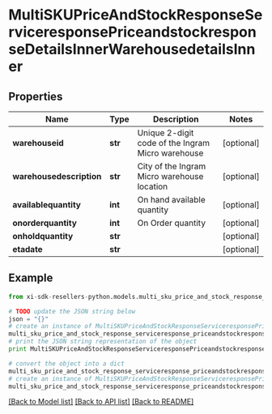 # MultiSKUPriceAndStockResponseServiceresponsePriceandstockresponseDetailsInnerWarehousedetailsInner


## Properties

Name | Type | Description | Notes
------------ | ------------- | ------------- | -------------
**warehouseid** | **str** | Unique 2-digit code of the Ingram Micro warehouse | [optional] 
**warehousedescription** | **str** | City of the Ingram Micro warehouse location | [optional] 
**availablequantity** | **int** | On hand available quantity | [optional] 
**onorderquantity** | **int** | On Order quantity | [optional] 
**onholdquantity** | **str** |  | [optional] 
**etadate** | **str** |  | [optional] 

## Example

```python
from xi-sdk-resellers-python.models.multi_sku_price_and_stock_response_serviceresponse_priceandstockresponse_details_inner_warehousedetails_inner import MultiSKUPriceAndStockResponseServiceresponsePriceandstockresponseDetailsInnerWarehousedetailsInner

# TODO update the JSON string below
json = "{}"
# create an instance of MultiSKUPriceAndStockResponseServiceresponsePriceandstockresponseDetailsInnerWarehousedetailsInner from a JSON string
multi_sku_price_and_stock_response_serviceresponse_priceandstockresponse_details_inner_warehousedetails_inner_instance = MultiSKUPriceAndStockResponseServiceresponsePriceandstockresponseDetailsInnerWarehousedetailsInner.from_json(json)
# print the JSON string representation of the object
print MultiSKUPriceAndStockResponseServiceresponsePriceandstockresponseDetailsInnerWarehousedetailsInner.to_json()

# convert the object into a dict
multi_sku_price_and_stock_response_serviceresponse_priceandstockresponse_details_inner_warehousedetails_inner_dict = multi_sku_price_and_stock_response_serviceresponse_priceandstockresponse_details_inner_warehousedetails_inner_instance.to_dict()
# create an instance of MultiSKUPriceAndStockResponseServiceresponsePriceandstockresponseDetailsInnerWarehousedetailsInner from a dict
multi_sku_price_and_stock_response_serviceresponse_priceandstockresponse_details_inner_warehousedetails_inner_form_dict = multi_sku_price_and_stock_response_serviceresponse_priceandstockresponse_details_inner_warehousedetails_inner.from_dict(multi_sku_price_and_stock_response_serviceresponse_priceandstockresponse_details_inner_warehousedetails_inner_dict)
```
[[Back to Model list]](../README.md#documentation-for-models) [[Back to API list]](../README.md#documentation-for-api-endpoints) [[Back to README]](../README.md)


